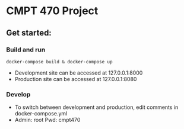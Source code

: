 # CMPT 470 Project

## Get started:

### Build and run

`docker-compose build & docker-compose up`

- Development site can be accessed at 127.0.0.1:8000
- Production site can be accessed at 127.0.0.1:8080

### Develop

- To switch between development and production, edit comments in docker-compose.yml
- Admin: root
   Pwd: cmpt470
